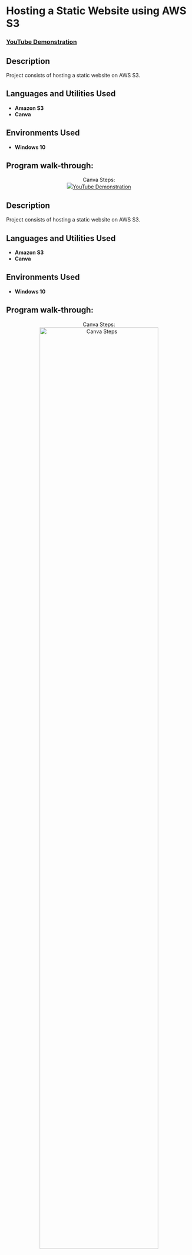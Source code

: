 <h1>Hosting a Static Website using AWS S3</h1>

 ### [YouTube Demonstration](https://youtu.be/7eJexJVCqJo)

<h2>Description</h2>
Project consists of hosting a static website on AWS S3.
<br />


<h2>Languages and Utilities Used</h2>

- <b>Amazon S3</b>
- <b>Canva</b>

<h2>Environments Used </h2>

- <b>Windows 10</b> 

<h2>Program walk-through:</h2>

<p align="center">
Canva Steps: <br/>
<img src="<h1>Hosting a Static Website using AWS S3</h1>

 ### [YouTube Demonstration](https://youtu.be/7eJexJVCqJo)

<h2>Description</h2>
Project consists of hosting a static website on AWS S3.
<br />


<h2>Languages and Utilities Used</h2>

- <b>Amazon S3</b>
- <b>Canva</b>

<h2>Environments Used </h2>

- <b>Windows 10</b> 

<h2>Program walk-through:</h2>

<p align="center">
Canva Steps: <br/>
<img src="https://i.imgur.com/vtJTBRd.jpg" height="80%" width="80%" alt="Canva Steps"/>
<br />
<br />
AWS Steps:  <br/>
<img src="https://i.imgur.com/jSWMZzH.jpg" height="80%" width="80%" alt="Create S3 Bucket"/>
<br />
<br />
Open Aws ans Search S3

</p>

<!--
 ```diff
- text in red
+ text in green
! text in orange
# text in gray
@@ text in purple (and bold)@@
```
--!>
 
